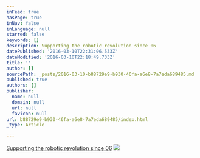 ```yaml
---
inFeed: true
hasPage: true
inNav: false
inLanguage: null
starred: false
keywords: []
description: Supporting the robotic revolution since 06
datePublished: '2016-03-10T22:31:06.533Z'
dateModified: '2016-03-10T22:18:49.733Z'
title: ''
author: []
sourcePath: _posts/2016-03-10-b88729e9-b930-46fa-a6e8-7a7eda689485.md
published: true
authors: []
publisher:
  name: null
  domain: null
  url: null
  favicon: null
url: b88729e9-b930-46fa-a6e8-7a7eda689485/index.html
_type: Article

---
```

[Supporting the robotic revolution since 06][0]
![](https://the-grid-user-content.s3-us-west-2.amazonaws.com/a7972a63-6f09-4fbc-a187-7674707ff465.jpg)

[0]: null